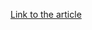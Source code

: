 [Link to the article](https://medium.com/h7w/cyberattack-uac-0125-using-the-army-theme-cert-ua-12559-e4cb07ef333b?source=rss-3d60ce83d2f7------2)
